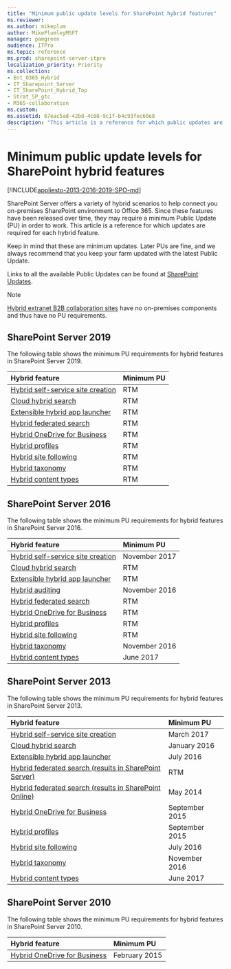 ```yaml
---
title: "Minimum public update levels for SharePoint hybrid features"
ms.reviewer: 
ms.author: mikeplum
author: MikePlumleyMSFT
manager: pamgreen
audience: ITPro
ms.topic: reference
ms.prod: sharepoint-server-itpro
localization_priority: Priority
ms.collection:
- Ent_O365_Hybrid
- IT_Sharepoint_Server
- IT_SharePoint_Hybrid_Top
- Strat_SP_gtc
- M365-collaboration
ms.custom: 
ms.assetid: 67eac5ad-42bd-4c08-9c1f-b4c93fec60e8
description: "This article is a reference for which public updates are required for each SharePoint hybrid feature."
---
```


# Minimum public update levels for SharePoint hybrid features

[!INCLUDE[appliesto-2013-2016-2019-SPO-md](../includes/appliesto-2013-2016-2019-SPO-md.md)]

SharePoint Server offers a variety of hybrid scenarios to help connect you on-premises SharePoint environment to Office 365. Since these features have been released over time, they may require a minimum Public Update (PU) in order to work. This article is a reference for which updates are required for each hybrid feature.
  
Keep in mind that these are minimum updates. Later PUs are fine, and we always recommend that you keep your farm updated with the latest Public Update.
  
Links to all the available Public Updates can be found at [SharePoint Updates](/officeupdates/sharepoint-updates).
  
> [!NOTE]
> [Hybrid extranet B2B collaboration sites](/sharepoint/create-b2b-extranet) have no on-premises components and thus have no PU requirements. 
  
## SharePoint Server 2019

The following table shows the minimum PU requirements for hybrid features in SharePoint Server 2019.
  
|**Hybrid feature**|**Minimum PU**|
|:-----|:-----|
|[Hybrid self-service site creation](/sharepoint/hybrid/hybrid-self-service-site-creation) <br/> |RTM  <br/> |
|[Cloud hybrid search](/SharePoint/hybrid/learn-about-cloud-hybrid-search-for-sharepoint) <br/> |RTM  <br/> |
|[Extensible hybrid app launcher](the-extensible-hybrid-app-launcher.md) <br/> |RTM  <br/> |
|[Hybrid federated search](/SharePoint/hybrid/learn-about-hybrid-federated-search-for-sharepoint) <br/> |RTM  <br/> |
|[Hybrid OneDrive for Business](plan-hybrid-onedrive-for-business.md) <br/> |RTM  <br/> |
|[Hybrid profiles](plan-hybrid-profiles.md) <br/> |RTM  <br/> |
|[Hybrid site following](hybrid-site-following.md) <br/> |RTM  <br/> |
|[Hybrid taxonomy](plan-hybrid-sharepoint-taxonomy-and-hybrid-content-types.md) <br/> |RTM  <br/> |
|[Hybrid content types](plan-hybrid-sharepoint-taxonomy-and-hybrid-content-types.md) <br/> |RTM  <br/> |
   
## SharePoint Server 2016

The following table shows the minimum PU requirements for hybrid features in SharePoint Server 2016.
  
|**Hybrid feature**|**Minimum PU**|
|:-----|:-----|
|[Hybrid self-service site creation](/sharepoint/hybrid/hybrid-self-service-site-creation) <br/> |November 2017  <br/> |
|[Cloud hybrid search](/SharePoint/hybrid/learn-about-cloud-hybrid-search-for-sharepoint) <br/> |RTM  <br/> |
|[Extensible hybrid app launcher](the-extensible-hybrid-app-launcher.md) <br/> |RTM  <br/> |
|[Hybrid auditing](/article/sharepoint-hybrid-auditing-in-preview-3a379540-f72b-406f-866a-d6121715ec8c?ui=en-US&rs=en-US&ad=US) <br/> |November 2016  <br/> |
|[Hybrid federated search](/SharePoint/hybrid/learn-about-hybrid-federated-search-for-sharepoint) <br/> |RTM  <br/> |
|[Hybrid OneDrive for Business](plan-hybrid-onedrive-for-business.md) <br/> |RTM  <br/> |
|[Hybrid profiles](plan-hybrid-profiles.md) <br/> |RTM  <br/> |
|[Hybrid site following](hybrid-site-following.md) <br/> |RTM  <br/> |
|[Hybrid taxonomy](plan-hybrid-sharepoint-taxonomy-and-hybrid-content-types.md) <br/> |November 2016  <br/> |
|[Hybrid content types](plan-hybrid-sharepoint-taxonomy-and-hybrid-content-types.md) <br/> |June 2017  <br/> |
   
## SharePoint Server 2013

The following table shows the minimum PU requirements for hybrid features in SharePoint Server 2013.
  
|**Hybrid feature**|**Minimum PU**|
|:-----|:-----|
|[Hybrid self-service site creation](/sharepoint/hybrid/hybrid-self-service-site-creation) <br/> |March 2017  <br/> |
|[Cloud hybrid search](/SharePoint/hybrid/learn-about-cloud-hybrid-search-for-sharepoint) <br/> |January 2016  <br/> |
|[Extensible hybrid app launcher](the-extensible-hybrid-app-launcher.md) <br/> |July 2016  <br/> |
|[Hybrid federated search (results in SharePoint Server)](/SharePoint/hybrid/learn-about-hybrid-federated-search-for-sharepoint) <br/> |RTM  <br/> |
|[Hybrid federated search (results in SharePoint Online)](/SharePoint/hybrid/learn-about-hybrid-federated-search-for-sharepoint) <br/> |May 2014  <br/> |
|[Hybrid OneDrive for Business](plan-hybrid-onedrive-for-business.md) <br/> |September 2015  <br/> |
|[Hybrid profiles](plan-hybrid-profiles.md) <br/> |September 2015  <br/> |
|[Hybrid site following](hybrid-site-following.md) <br/> |July 2016  <br/> |
|[Hybrid taxonomy](plan-hybrid-sharepoint-taxonomy-and-hybrid-content-types.md) <br/> |November 2016  <br/> |
|[Hybrid content types](plan-hybrid-sharepoint-taxonomy-and-hybrid-content-types.md) <br/> |June 2017  <br/> |
   
## SharePoint Server 2010

The following table shows the minimum PU requirements for hybrid features in SharePoint Server 2010.
  
|**Hybrid feature**|**Minimum PU**|
|:-----|:-----|
|[Hybrid OneDrive for Business](plan-hybrid-onedrive-for-business.md) <br/> |February 2015  <br/> |
   

